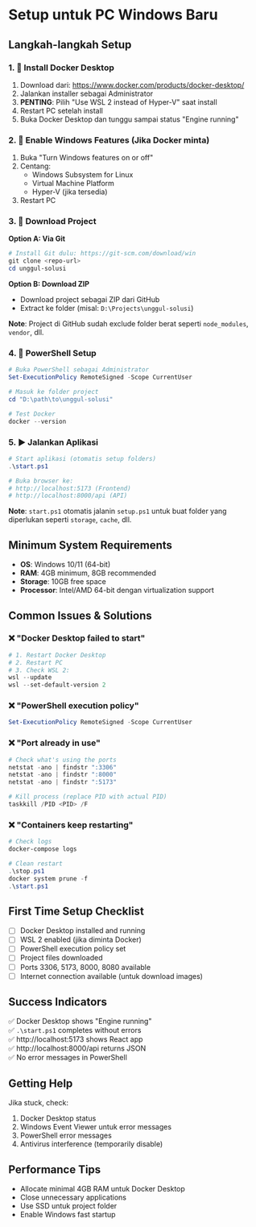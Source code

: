 # Setup untuk PC Windows Baru

## Langkah-langkah Setup

### 1. 🐳 Install Docker Desktop
1. Download dari: https://www.docker.com/products/docker-desktop/
2. Jalankan installer sebagai Administrator
3. **PENTING**: Pilih "Use WSL 2 instead of Hyper-V" saat install
4. Restart PC setelah install
5. Buka Docker Desktop dan tunggu sampai status "Engine running"

### 2. 🔧 Enable Windows Features (Jika Docker minta)
1. Buka "Turn Windows features on or off"
2. Centang:
   - Windows Subsystem for Linux
   - Virtual Machine Platform
   - Hyper-V (jika tersedia)
3. Restart PC

### 3. 📁 Download Project
**Option A: Via Git**
```powershell
# Install Git dulu: https://git-scm.com/download/win
git clone <repo-url>
cd unggul-solusi
```

**Option B: Download ZIP**
- Download project sebagai ZIP dari GitHub
- Extract ke folder (misal: `D:\Projects\unggul-solusi`)

**Note**: Project di GitHub sudah exclude folder berat seperti `node_modules`, `vendor`, dll.

### 4. 🚀 PowerShell Setup
```powershell
# Buka PowerShell sebagai Administrator
Set-ExecutionPolicy RemoteSigned -Scope CurrentUser

# Masuk ke folder project
cd "D:\path\to\unggul-solusi"

# Test Docker
docker --version
```

### 5. ▶️ Jalankan Aplikasi
```powershell
# Start aplikasi (otomatis setup folders)
.\start.ps1

# Buka browser ke:
# http://localhost:5173 (Frontend)
# http://localhost:8000/api (API)
```

**Note**: `start.ps1` otomatis jalanin `setup.ps1` untuk buat folder yang diperlukan seperti `storage`, `cache`, dll.

## Minimum System Requirements

- **OS**: Windows 10/11 (64-bit)
- **RAM**: 4GB minimum, 8GB recommended
- **Storage**: 10GB free space
- **Processor**: Intel/AMD 64-bit dengan virtualization support

## Common Issues & Solutions

### ❌ "Docker Desktop failed to start"
```powershell
# 1. Restart Docker Desktop
# 2. Restart PC  
# 3. Check WSL 2:
wsl --update
wsl --set-default-version 2
```

### ❌ "PowerShell execution policy"
```powershell
Set-ExecutionPolicy RemoteSigned -Scope CurrentUser
```

### ❌ "Port already in use"
```powershell
# Check what's using the ports
netstat -ano | findstr ":3306"
netstat -ano | findstr ":8000"
netstat -ano | findstr ":5173"

# Kill process (replace PID with actual PID)
taskkill /PID <PID> /F
```

### ❌ "Containers keep restarting"
```powershell
# Check logs
docker-compose logs

# Clean restart
.\stop.ps1
docker system prune -f
.\start.ps1
```

## First Time Setup Checklist

- [ ] Docker Desktop installed and running
- [ ] WSL 2 enabled (jika diminta Docker)
- [ ] PowerShell execution policy set
- [ ] Project files downloaded
- [ ] Ports 3306, 5173, 8000, 8080 available
- [ ] Internet connection available (untuk download images)

## Success Indicators

✅ Docker Desktop shows "Engine running"  
✅ `.\start.ps1` completes without errors  
✅ http://localhost:5173 shows React app  
✅ http://localhost:8000/api returns JSON  
✅ No error messages in PowerShell  

## Getting Help

Jika stuck, check:
1. Docker Desktop status
2. Windows Event Viewer untuk error messages
3. PowerShell error messages
4. Antivirus interference (temporarily disable)

## Performance Tips

- Allocate minimal 4GB RAM untuk Docker Desktop
- Close unnecessary applications
- Use SSD untuk project folder
- Enable Windows fast startup